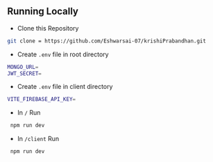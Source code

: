 ## Running Locally

- Clone this Repository

```bash
git clone = https://github.com/Eshwarsai-07/krishiPrabandhan.git
```

- Create `.env` file in root directory

```bash
MONGO_URL=
JWT_SECRET=
```

- Create `.env` file in client directory

```bash
VITE_FIREBASE_API_KEY= 
```

- In  `/` Run 
```bash
 npm run dev
```


- In `/client` Run
```bash
 npm run dev
```



